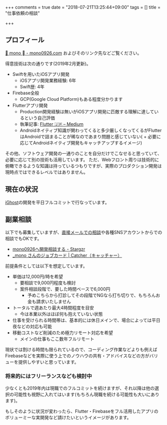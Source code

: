 +++
comments = true
date = "2018-07-21T13:25:44+09:00"
tags = []
title = "仕事依頼の相談"

+++

## プロフィール

[🐶 mono  - mono0926.com](https://mono0926.com/page/about/) およびそのリンク先などご覧ください。

得意技術は次の通りです(2019年2月更新)。

- Swiftを用いたiOSアプリ開発
  - iOSアプリ開発業務経験: 6年
  - Swift歴: 4年
- Firebase全般
  - GCP(Google Cloud Platform)もある程度分かります
- Flutterアプリ開発
  - Production開発経験は無いがiOSアプリ開発に匹敵する理解に達しているという自己評価
  - 執筆記事: [Flutter 🇯🇵 – Medium](https://medium.com/flutter-jp)
  - Androidネイティブ知識が関わってくると多少厳しくなってくるがFlutterはAndroidで詰まることが稀なのであまり問題と感じていない( + 必要に応じてAndroidネイティブ開発もキャッチアップするイメージ)


その他、ソフトウェア開発の一通りのことを自分だけでこなせると思っていて、必要に応じて別の技術も活用しています。
ただ、Webフロント周りは技術的に俯瞰できるような知識は持っているつもりですが、実際のプロダクション開発は現時点ではできるレベルではありません。

## 現在の状況

[iGhost](https://www.ighost.jp)の開発を平日フルコミットで行なっています。

## 副業相談

以下でも募集していますが、[直接メールでの相談](mailto:mono0926@gmail.com)や各種SNSアカウントからでの相談でもOKです。

- [mono0926へ開発相談する - Stargzr](https://stargzr.net/users/mono0926/contact/new)
- [_mono さんのジョブカード | Catcher（キャッチャー）](https://catcher.tw/cards/BU_eb_05ogwOvtmjkPdxbA)

前提条件としては以下を想定しています。

- 単価は12,000円/時を希望
  - 要相談で9,000円程度も検討
  - 案件相談段階で、要した時間ベースで6,000円
      - 予めこちらから打診してその段階でNGなら打ち切りで、もちろんお金も請求いたしません
- トータルで週あたり最大4時間程度を目安
  - 今は本業以外はほぼ何も抱えていない状態
- 仕事を受けられる時間帯は、基本的には休日メインで、場合によっては平日夜などの対応も可能
- 移動コストなど削減のため極力リモート対応を希望
  - メインの仕事もここ数年フルリモート

現状では割ける時間も限られているので、コーディング作業などよりも例えばFirebaseなどを実際に使う上でのノウハウの共有・アドバイスなどの方がバリューを提供しやすいと思っています。

### 将来的にはフリーランスなども検討中

少なくとも2019年内は現職でのフルコミットを続けますが、それ以降は他の選択の可能性も視野に入れてはいます(もちろん現職を続ける可能性も大いにあります)。

もしそのように状況が変わったら、Flutter・Firebaseをフル活用したアプリのボリューミーな実開発など請けたいというイメージがあります。
